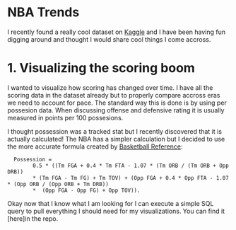 # NBA Trends


I recently found a really cool dataset on [Kaggle](https://www.kaggle.com/wyattowalsh/basketball) and I have been having fun digging around and thought I would share cool things I come accross.

# 1. Visualizing the scoring boom

I wanted to visualize how scoring has changed over time. I have all the scoring data in the dataset already but to properly compare accross eras we need to account for pace. The standard way this is done is by using per possesion data. When discussing offense and defensive rating it is usually measured in points per 100 possesions.

I thought possession was a tracked stat but I recently discovered that it is actually calculated! The NBA has a simpler calculation but I decided to use the more accurate formula created by [Basketball Reference](https://www.basketball-reference.com//about/glossary.html#poss):

      Possession = 
            0.5 * ((Tm FGA + 0.4 * Tm FTA - 1.07 * (Tm ORB / (Tm ORB + Opp DRB)) 
            * (Tm FGA - Tm FG) + Tm TOV) + (Opp FGA + 0.4 * Opp FTA - 1.07 * (Opp ORB / (Opp ORB + Tm DRB))
            *  (Opp FGA - Opp FG) + Opp TOV)).
      
Okay now that I know what I am looking for I can execute a simple SQL query to pull everything I should need for my visualizations. You can find it [here]in the repo.
